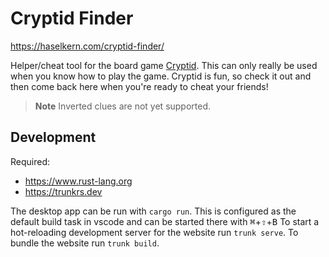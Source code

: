# Cryptid Finder

<https://haselkern.com/cryptid-finder/>

Helper/cheat tool for the board game [Cryptid](https://boardgamegeek.com/boardgame/246784/cryptid). This can only really be used when you know how to play the game. Cryptid is fun, so check it out and then come back here when you're ready to cheat your friends!

> **Note** Inverted clues are not yet supported.

## Development

Required:
 * https://www.rust-lang.org
 * https://trunkrs.dev

The desktop app can be run with `cargo run`. This is configured as the default build task in vscode and can be started there with <kdb><kbd>⌘</kbd>+<kbd>⇧</kbd>+<kbd>B</kbd></kbd> To start a hot-reloading development server for the website run `trunk serve`. To bundle the website run `trunk build`.
